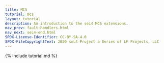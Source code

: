 ```yaml
---
title: MCS
tutorial: mcs
layout: tutorial
description: An introduction to the seL4 MCS extensions.
nav_prev: fault-handlers.html
nav_next: seL4-end.html
SPDX-License-Identifier: CC-BY-SA-4.0
SPDX-FileCopyrightText: 2020 seL4 Project a Series of LF Projects, LLC.
---
```

{% include tutorial.md %}
